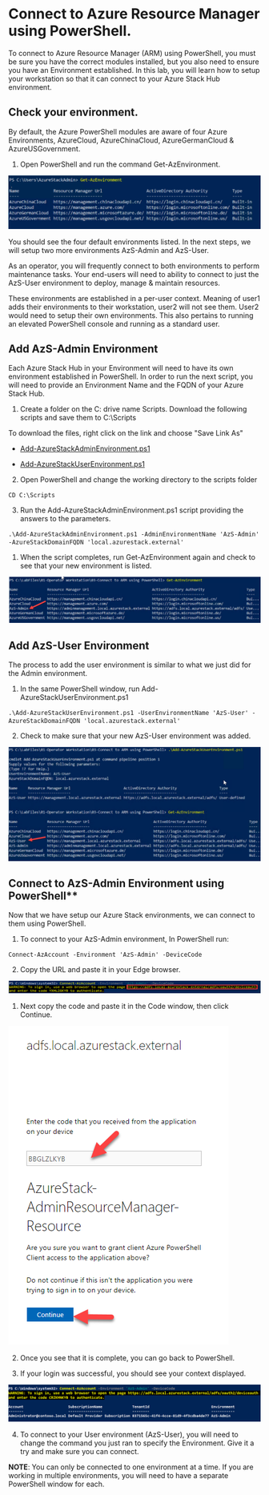 # Connect to Azure Resource Manager using PowerShell.

To connect to Azure Resource Manager (ARM) using PowerShell, you must be sure you have the correct modules installed, but you also need to ensure you have an Environment established. In this lab, you will learn how to setup your workstation so that it can connect to your Azure Stack Hub environment.

## Check your environment.

By default, the Azure PowerShell modules are aware of four Azure Environments, AzureCloud, AzureChinaCloud, AzureGermanCloud & AzureUSGovernment.

1. Open PowerShell and run the command Get-AzEnvironment.

![](images/Picture1.png)

You should see the four default environments listed. In the next steps, we will setup two more environments AzS-Admin and AzS-User.

As an operator, you will frequently connect to both environments to perform maintenance tasks. Your end-users will need to ability to connect to just the AzS-User environment to deploy, manage & maintain resources.

These environments are established in a per-user context. Meaning of user1 adds their environments to their workstation, user2 will not see them. User2 would need to setup their own environments. This also pertains to running an elevated PowerShell console and running as a standard user.

## Add AzS-Admin Environment

Each Azure Stack Hub in your Environment will need to have its own environment established in PowerShell. In order to run the next script, you will need to provide an Environment Name and the FQDN of your Azure Stack Hub.

1. Create a folder on the C: drive name Scripts. Download the following scripts and save them to C:\Scripts

To download the files, right click on the link and choose "Save Link As"

- [Add-AzureStackAdminEnvironment.ps1](https://raw.githubusercontent.com/RichShillingtonMSFT/Azure-Stack-Hub-Operator-Labs-ADFS/main/01-Operator%20Workstation/03-Connect%20to%20ARM%20using%20PowerShell/Add-AzureStackAdminEnvironment.ps1)

- [Add-AzureStackUserEnvironment.ps1](https://github.com/RichShillingtonMSFT/Azure-Stack-Hub-Operator-Labs-ADFS/blob/f52d2b9ea7f3e93841a68363a70211ef3a354685/01-Operator%20Workstation/03-Connect%20to%20ARM%20using%20PowerShell/Add-AzureStackUserEnvironment.ps1)

2. Open PowerShell and change the working directory to the scripts folder

```
CD C:\Scripts
```

3. Run the Add-AzureStackAdminEnvironment.ps1 script providing the answers to the parameters.

```
.\Add-AzureStackAdminEnvironment.ps1 -AdminEnvironmentName 'AzS-Admin' -AzureStackDomainFQDN 'local.azurestack.external'
```


1. When the script completes, run Get-AzEnvironment again and check to see that your new environment is listed.

![](images/Picture2.png)

## Add AzS-User Environment

The process to add the user environment is similar to what we just did for the Admin environment.

1. In the same PowerShell window, run Add-AzureStackUserEnvironment.ps1

```
.\Add-AzureStackUserEnvironment.ps1 -UserEnvironmentName 'AzS-User' -AzureStackDomainFQDN 'local.azurestack.external'
```

2. Check to make sure that your new AzS-User environment was added.

![](images/Picture3.png)


## Connect to AzS-Admin Environment using PowerShell**

Now that we have setup our Azure Stack environments, we can connect to them using PowerShell.

1. To connect to your AzS-Admin environment, In PowerShell run:

```
Connect-AzAccount -Environment 'AzS-Admin' -DeviceCode
```

2. Copy the URL and paste it in your Edge browser.

![](images/Picture4.png)

1. Next copy the code and paste it in the Code window, then click Continue.

![](images/Picture5.png)


2. Once you see that it is complete, you can go back to PowerShell.

3. If your login was successful, you should see your context displayed.

![](images/Picture6.png)

4. To connect to your User environment (AzS-User), you will need to change the command you just ran to specify the Environment. Give it a try and make sure you can connect.

**NOTE**: You can only be connected to one environment at a time. If you are working in multiple environments, you will need to have a separate PowerShell window for each.